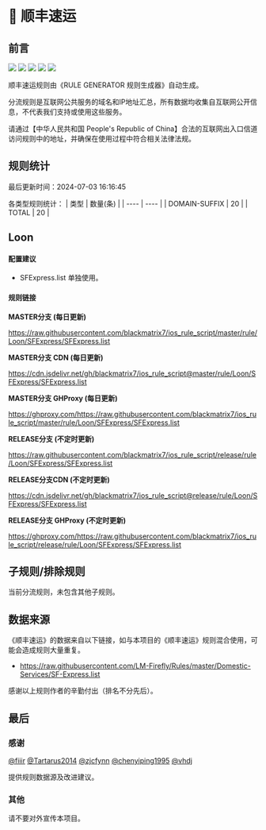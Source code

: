 # 🧸 顺丰速运

## 前言

![](https://shields.io/badge/-移除重复规则-ff69b4) ![](https://shields.io/badge/-DOMAIN与DOMAIN--SUFFIX合并-green) ![](https://shields.io/badge/-DOMAIN--SUFFIX间合并-critical) ![](https://shields.io/badge/-DOMAIN--SUFFIX与DOMAIN--KEYWORD合并-blue) ![](https://shields.io/badge/-IP--CIDR(6)合并-blueviolet) 

顺丰速运规则由《RULE GENERATOR 规则生成器》自动生成。

分流规则是互联网公共服务的域名和IP地址汇总，所有数据均收集自互联网公开信息，不代表我们支持或使用这些服务。

请通过【中华人民共和国 People's Republic of China】合法的互联网出入口信道访问规则中的地址，并确保在使用过程中符合相关法律法规。

## 规则统计

最后更新时间：2024-07-03 16:16:45

各类型规则统计：
| 类型 | 数量(条)  | 
| ---- | ----  |
| DOMAIN-SUFFIX | 20  | 
| TOTAL | 20  | 


## Loon 

#### 配置建议
- SFExpress.list 单独使用。

#### 规则链接
**MASTER分支 (每日更新)**

https://raw.githubusercontent.com/blackmatrix7/ios_rule_script/master/rule/Loon/SFExpress/SFExpress.list

**MASTER分支 CDN (每日更新)**

https://cdn.jsdelivr.net/gh/blackmatrix7/ios_rule_script@master/rule/Loon/SFExpress/SFExpress.list

**MASTER分支 GHProxy (每日更新)**

https://ghproxy.com/https://raw.githubusercontent.com/blackmatrix7/ios_rule_script/master/rule/Loon/SFExpress/SFExpress.list

**RELEASE分支 (不定时更新)**

https://raw.githubusercontent.com/blackmatrix7/ios_rule_script/release/rule/Loon/SFExpress/SFExpress.list

**RELEASE分支CDN (不定时更新)**

https://cdn.jsdelivr.net/gh/blackmatrix7/ios_rule_script@release/rule/Loon/SFExpress/SFExpress.list

**RELEASE分支 GHProxy (不定时更新)**

https://ghproxy.com/https://raw.githubusercontent.com/blackmatrix7/ios_rule_script/release/rule/Loon/SFExpress/SFExpress.list

## 子规则/排除规则


当前分流规则，未包含其他子规则。

## 数据来源

《顺丰速运》的数据来自以下链接，如与本项目的《顺丰速运》规则混合使用，可能会造成规则大量重复。

- https://raw.githubusercontent.com/LM-Firefly/Rules/master/Domestic-Services/SF-Express.list


感谢以上规则作者的辛勤付出（排名不分先后）。

## 最后

### 感谢

[@fiiir](https://github.com/fiiir) [@Tartarus2014](https://github.com/Tartarus2014) [@zjcfynn](https://github.com/zjcfynn) [@chenyiping1995](https://github.com/chenyiping1995) [@vhdj](https://github.com/vhdj)

提供规则数据源及改进建议。

### 其他

请不要对外宣传本项目。
